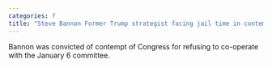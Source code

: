 ```yaml
---
categories: f
title: "Steve Bannon Former Trump strategist facing jail time in contempt case"
---
```

Bannon was convicted of contempt of Congress for refusing to co-operate with the January 6 committee.